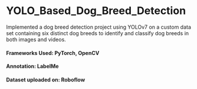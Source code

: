 # YOLO_Based_Dog_Breed_Detection

Implemented a dog breed detection project using YOLOv7 on a custom data set containing six distinct dog breeds to identify and classify dog breeds in both images and videos. 

#### Frameworks Used: PyTorch, OpenCV
#### Annotation: LabelMe
#### Dataset uploaded on: Roboflow
